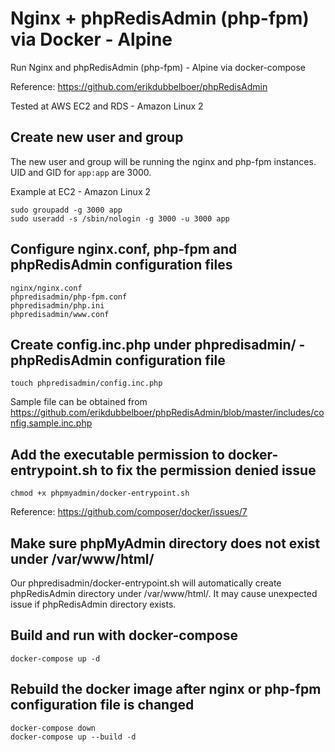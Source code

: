 # Nginx + phpRedisAdmin (php-fpm) via Docker - Alpine

Run Nginx and phpRedisAdmin (php-fpm) - Alpine via docker-compose

Reference: https://github.com/erikdubbelboer/phpRedisAdmin

Tested at AWS EC2 and RDS - Amazon Linux 2

## Create new user and group
The new user and group will be running the nginx and php-fpm instances. UID and GID for `app:app` are 3000.

Example at EC2 - Amazon Linux 2
```
sudo groupadd -g 3000 app
sudo useradd -s /sbin/nologin -g 3000 -u 3000 app
```

## Configure nginx.conf, php-fpm and phpRedisAdmin configuration files
```
nginx/nginx.conf
phpredisadmin/php-fpm.conf
phpredisadmin/php.ini
phpredisadmin/www.conf
```

## Create config.inc.php under phpredisadmin/ - phpRedisAdmin configuration file
`touch phpredisadmin/config.inc.php`

Sample file can be obtained from https://github.com/erikdubbelboer/phpRedisAdmin/blob/master/includes/config.sample.inc.php

## Add the executable permission to docker-entrypoint.sh to fix the permission denied issue
```
chmod +x phpmyadmin/docker-entrypoint.sh
```
Reference: https://github.com/composer/docker/issues/7

## Make sure phpMyAdmin directory does not exist under /var/www/html/
Our phpredisadmin/docker-entrypoint.sh will automatically create phpRedisAdmin directory under /var/www/html/. It may cause unexpected issue if phpRedisAdmin directory exists.

## Build and run with docker-compose
```
docker-compose up -d
```

## Rebuild the docker image after nginx or php-fpm configuration file is changed
```
docker-compose down
docker-compose up --build -d
```
